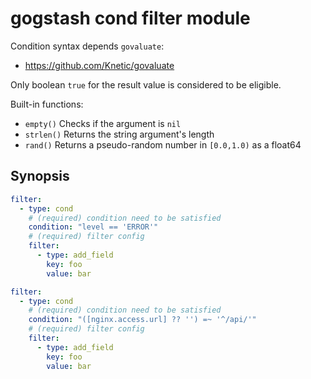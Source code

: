 gogstash cond filter module
=============================

Condition syntax depends `govaluate`:

* https://github.com/Knetic/govaluate

Only boolean `true` for the result value is considered to be eligible.

Built-in functions:

* `empty()` Checks if the argument is `nil`
* `strlen()` Returns the string argument's length
* `rand()` Returns a pseudo-random number in `[0.0,1.0)` as a float64

## Synopsis

```yaml
filter:
  - type: cond
    # (required) condition need to be satisfied
    condition: "level == 'ERROR'"
    # (required) filter config
    filter:
      - type: add_field
        key: foo
        value: bar
```

```yaml
filter:
  - type: cond
    # (required) condition need to be satisfied
    condition: "([nginx.access.url] ?? '') =~ '^/api/'"
    # (required) filter config
    filter:
      - type: add_field
        key: foo
        value: bar
```
